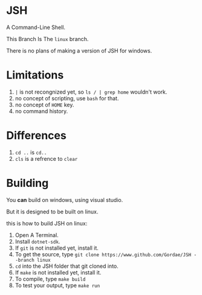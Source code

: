 # JSH
A Command-Line Shell.

This Branch Is The `linux` branch.

There is no plans of making a version of JSH for windows.

# Limitations
1. `|` is not recongnized yet, so `ls / | grep home` wouldn't work.
2. no concept of scripting, use `bash` for that.
3. no concept of `HOME` key.
4. no command history.

# Differences
1. `cd ..` is `cd..`
1. `cls` is a refrence to `clear`

# Building
You **can** build on windows, using visual studio.

But it is designed to be built on linux.

this is how to build JSH on linux:

1. Open A Terminal.
2. Install `dotnet-sdk`.
3. If `git` is not installed yet, install it.
4. To get the source, type `git clone https://www.github.com/Gordae/JSH --branch linux`
5. `cd` into the JSH folder that git cloned into.
6. If `make` is not installed yet, install it.
7. To compile, type `make build`
8. To test your output, type `make run`
